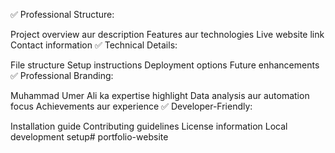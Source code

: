 ✅ Professional Structure:

Project overview aur description
Features aur technologies
Live website link
Contact information
✅ Technical Details:

File structure
Setup instructions
Deployment options
Future enhancements
✅ Professional Branding:

Muhammad Umer Ali ka expertise highlight
Data analysis aur automation focus
Achievements aur experience
✅ Developer-Friendly:

Installation guide
Contributing guidelines
License information
Local development setup# portfolio-website

